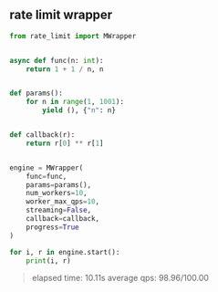 ## rate limit wrapper

```python
from rate_limit import MWrapper


async def func(n: int):
    return 1 + 1 / n, n


def params():
    for n in range(1, 1001):
        yield (), {"n": n}


def callback(r):
    return r[0] ** r[1]


engine = MWrapper(
    func=func,
    params=params(),
    num_workers=10,
    worker_max_qps=10,
    streaming=False,
    callback=callback,
    progress=True
)

for i, r in engine.start():
    print(i, r)
```

> elapsed time: 10.11s average qps: 98.96/100.00
